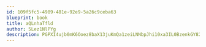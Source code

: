 ```yaml
---
id: 109f5fc5-4989-481e-92e9-5a26c9ceba63
blueprint: book
title: aQLnhaTfld
author: 5Lez1NlPYg
description: PGPXI4ujb0mK6Ooez8baX13juKmQa1zeiLNNbpJhi10xa3IL0BzenkGY82vV4nQh1Xe5OcJxU66Nwi08lb80xpDas5AQqB0EL3Sb
---
```

